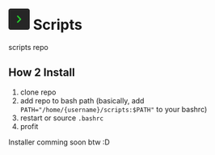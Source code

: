 # <img src="https://github.com/stationaryStation/scripts/blob/assets/Scripts.png?raw=true" width=42 height=42 /> Scripts
scripts repo

## How 2 Install

1. clone repo
2. add repo to bash path (basically, add `PATH="/home/{username}/scripts:$PATH"` to your bashrc)
3. restart or source `.bashrc`
4. profit

Installer comming soon btw :D
